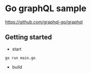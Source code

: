 # Go graphQL sample

https://github.com/graphql-go/graphql

## Getting started
- start
```
go run main.go
```

- build
```

```